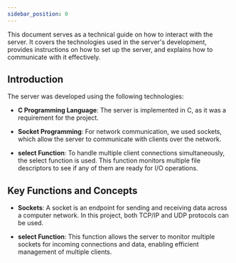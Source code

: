 ```yaml
---
sidebar_position: 0
---
```


This document serves as a technical guide on how to interact with the server. It covers the technologies used in the server's development, provides instructions on how to set up the server, and explains how to communicate with it effectively.


## Introduction

The server was developed using the following technologies:

- **C Programming Language**: The server is implemented in C, as it was a requirement for the project.

- **Socket Programming**: For network communication, we used sockets, which allow the server to communicate with clients over the network.

-  **select Function**: To handle multiple client connections simultaneously, the select function is used. This function monitors multiple file descriptors to see if any of them are ready for I/O operations.

## Key Functions and Concepts
- **Sockets**: A socket is an endpoint for sending and receiving data across a computer network. In this project, both TCP/IP and UDP protocols can be used.

- **select Function**: This function allows the server to monitor multiple sockets for incoming connections and data, enabling efficient management of multiple clients.
